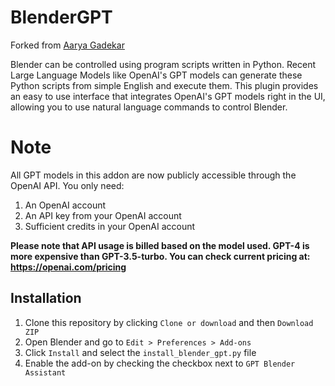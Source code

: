 # BlenderGPT

Forked from [Aarya Gadekar](https://github.com/aaryagadekar/blender-gpt)

Blender can be controlled using program scripts written in Python. Recent Large Language Models like OpenAI's GPT models can generate these Python scripts from simple English and execute them. This plugin provides an easy to use interface that integrates OpenAI's GPT models right in the UI, allowing you to use natural language commands to control Blender.

# Note

All GPT models in this addon are now publicly accessible through the OpenAI API. You only need:

1. An OpenAI account
2. An API key from your OpenAI account
3. Sufficient credits in your OpenAI account

**Please note that API usage is billed based on the model used. GPT-4 is more expensive than GPT-3.5-turbo. You can check current pricing at: https://openai.com/pricing**

## Installation

1. Clone this repository by clicking `Clone or download` and then `Download ZIP`
2. Open Blender and go to `Edit > Preferences > Add-ons`
3. Click `Install` and select the `install_blender_gpt.py` file
4. Enable the add-on by checking the checkbox next to `GPT Blender Assistant`


